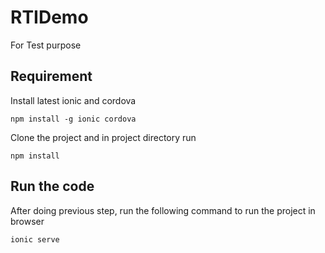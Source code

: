 # RTIDemo
For Test purpose

## Requirement

Install latest ionic and cordova


``npm install -g ionic cordova``

Clone the project and in project directory run

``npm install``


## Run the code

After doing previous step, run the following command to run the project in browser

``ionic serve``
